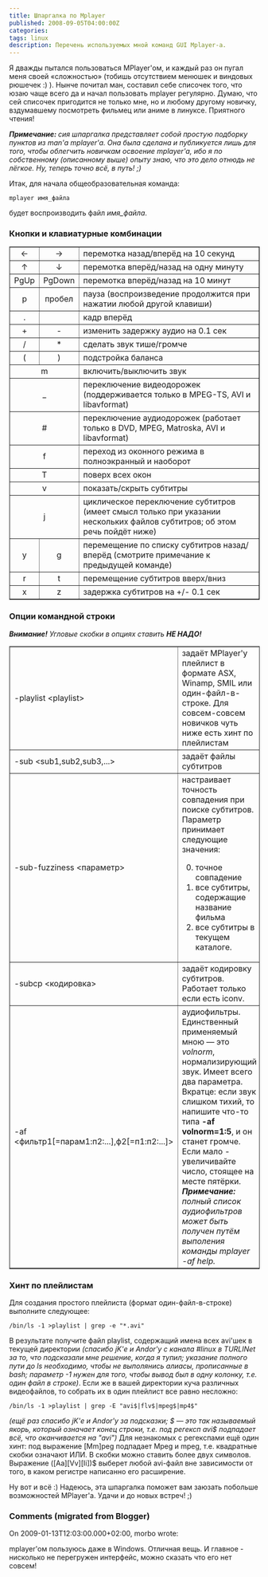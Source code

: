 ```yaml
---
title: Шпаргалка по Mplayer
published: 2008-09-05T04:00:00Z
categories: 
tags: linux
description: Перечень используемых мной команд GUI Mplayer-а.
---
```


Я дважды пытался пользоваться MPlayer'ом, и каждый раз он пугал меня своей «сложностью» (тобишь отсутствием менюшек и виндовых рюшечек :) ). Нынче почитал ман, составил себе списочек того, что юзаю чаще всего да и начал пользовать mplayer регулярно. Думаю, что сей списочек пригодится не только мне, но и любому другому новичку, вздумавшему посмотреть фильмец или аниме в линуксе. Приятного чтения!

<i><b>Примечание: </B>сия шпаргалка представляет собой простую подборку пунктов из man'а mplayer'а. Она была сделана и публикуется лишь для того, чтобы облегчить новичкам освоение mplayer'а, ибо я по собственному (описанному выше) опыту знаю, что это дело отнюдь не лёгкое. Ну, теперь точно всё, в путь! ;)</I>

Итак, для начала общеобразовательная команда:
```
mplayer имя_файла
```
будет воспроизводить файл <i>имя_файла</I>.

### Кнопки и клавиатурные комбинации

<table border="1"><tr><td align="center">&#8592;</TD><td align="center">&#8594;</TD><td>перемотка назад/вперёд на 10 секунд</TD></TR><tr><td align="center">&#8593;</TD><td align="center">&#8595;</TD><td>перемотка вперёд/назад на одну минуту</TD></TR><tr><td align="center">PgUp</TD><td align="center">PgDown</TD><td>перемотка вперёд/назад на 10 минут</TD></TR><tr><td align="center">p</TD><td align="center">пробел</TD><td>пауза (воспроизведение продолжится при нажатии любой другой клавиши)</TD></TR><tr><td align="center">.</TD><td></TD><td>кадр вперёд</TD></TR><tr><td align="center">+</TD><td align="center">-</TD><td>изменить задержку аудио на 0.1 сек</TD></TR><tr><td align="center">/</TD><td align="center">*</TD><td>сделать звук тише/громче</TD></TR><tr><td align="center">(</TD><td align="center">)</TD><td>подстройка баланса</TD></TR><tr><td align="center" colspan="2">m</TD><td>включить/выключить звук</TD></TR><tr><td align="center" colspan="2">_</TD><td>переключение видеодорожек (поддерживается только в MPEG-TS, AVI и libavformat)</TD></TR><tr><td align="center" colspan="2">#</TD><td>переключение аудиодорожек (работает только в DVD, MPEG, Matroska, AVI и libavformat)</TD></TR><tr><td align="center" colspan="2">f</TD><td>переход из оконного режима в полноэкранный и наоборот</TD></TR><tr><td align="center" colspan="2">T</TD><td>поверх всех окон</TD></TR><tr><td align="center" colspan="2">v</TD><td>показать/скрыть субтитры</TD></TR><tr><td align="center" colspan="2">j</TD><td>циклическое переключение субтитров (имеет смысл только при указании нескольких файлов субтитров; об этом речь пойдёт ниже)</TD></TR><tr><td align="center">y</TD><td align="center">g</TD><td>перемещение по списку субтитров назад/вперёд (смотрите примечание к предыдущей команде)</TD></TR><tr><td align="center">r</TD><td align="center">t</TD><td>перемещение субтитров вверх/вниз</TD></TR><tr><td align="center">x</TD><td align="center">z</TD><td>задержка субтитров на +/- 0.1 сек</TD></TR></TABLE>

### Опции командной строки

<i><b>Внимание!</B> Угловые скобки в опциях ставить <b>НЕ НАДО!</B></I>

<table border="1"><tr><td>-playlist &lt;playlist&gt;</TD><td>задаёт MPlayer'у плейлист в формате ASX, Winamp, SMIL или один-файл-в-строке. Для совсем-совсем новичков чуть ниже есть хинт по плейлистам</TD></TR><tr><td>-sub &lt;sub1,sub2,sub3,...&gt;</TD><td>задаёт файлы субтитров</TD></TR><tr><td>-sub-fuzziness &lt;параметр&gt;</TD><td>настраивает точность совпадения при поиске субтитров. Параметр принимает следующие значения:
<ol start="0"><li>точное совпадение</LI><li>все субтитры, содержащие название фильма</LI><li>все субтитры в текущем каталоге.</LI></OL></TD></TR><tr><td>-subcp &lt;кодировка&gt;</TD><td>задаёт кодировку субтитров. Работает только если есть iconv.</TD></TR><tr><td>-af &lt;фильтр1[=парам1:п2:...],ф2[=п1:п2:...]&gt;</TD><td>аудиофильтры. Единственный применяемый мною — это <i>volnorm</I>, нормализирующий звук. Имеет всего два параметра. Вкратце: если звук слишком тихий, то напишите что-то типа <b>-af volnorm=1:5</B>, и он станет громче. Если мало - увеличивайте число, стоящее на месте пятёрки. <i><b>Примечание:</B> полный список аудиофильтров может быть получен путём выполения команды mplayer -af help.</I></TD></TR></TABLE>

### Хинт по плейлистам

Для создания простого плейлиста (формат один-файл-в-строке) выполните следующее:
```
/bin/ls -1 >playlist | grep -e "*.avi"
```
В результате получите файл playlist, содержащий имена всех avi'шек в текущей директории *(спасибо jK'е и Andor'у с канала #linux в TURLINet за то, что подсказали мне решение, когда я тупил; указание полного пути до ls необходимо, чтобы не выполянись алиасы, прописанные в bash; параметр -1 нужен для того, чтобы вывод был в одну колонку, т.е. один файл в строке)*. Если же в вашей директории куча различных видеофайлов, то собрать их в один плейлист все равно несложно:
```
/bin/ls -1 >playlist | grep -E "avi$|flv$|mpeg$|mp4$"
```
*(ещё раз спасибо jK'е и Andor'у за подсказки; $ &mdash; это так называемый якорь, который означает конец строки, т.е. под регексп avi$ подпадает всё, что оканчивается на "avi")*
Для незнакомых с регекспами ещё один хинт: под выражение [Mm]peg подпадает Mpeg и mpeg, т.е. квадратные скобки означают ИЛИ. В скобки можно ставить более двух символов. Выражение ([Aa][Vv][Ii])$ выберет любой avi-файл вне зависимости от того, в каком регистре написанно его расширение.

Ну вот и всё :) Надеюсь, эта шпаргалка поможет вам заюзать побольше возможностей MPlayer'а. Удачи и до новых встреч! ;)

<h3 id='hakyll-convert-comments-title'>Comments (migrated from Blogger)</h3>
<div class='hakyll-convert-comment'>
<p class='hakyll-convert-comment-date'>On 2009-01-13T12:03:00.000+02:00, morbo wrote:</p>
<p class='hakyll-convert-comment-body'>
mplayer'ом пользуюсь даже в Windows. Отличная вещь. И главное - нисколько не перегружен интерфейс, можно сказать что его нет совсем!
</p>
</div>




